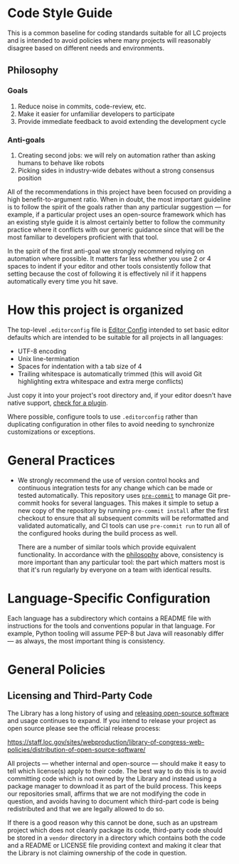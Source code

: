 # Code Style Guide

This is a common baseline for coding standards suitable for all LC projects and
is intended to avoid policies where many projects will reasonably disagree based
on different needs and environments.

## Philosophy

### Goals

1. Reduce noise in commits, code-review, etc.
1. Make it easier for unfamiliar developers to participate
1. Provide immediate feedback to avoid extending the development cycle

### Anti-goals

1. Creating second jobs: we will rely on automation rather than asking humans to
   behave like robots
1. Picking sides in industry-wide debates without a strong consensus position

All of the recommendations in this project have been focused on providing a high
benefit-to-argument ratio. When in doubt, the most important guideline is to
follow the spirit of the goals rather than any particular suggestion — for
example, if a particular project uses an open-source framework which has an
existing style guide it is almost certainly better to follow the community
practice where it conflicts with our generic guidance since that will be the
most familiar to developers proficient with that tool.

In the spirit of the first anti-goal we strongly recommend relying on automation
where possible. It matters far less whether you use 2 or 4 spaces to indent if
your editor and other tools consistently follow that setting because the cost of
following it is effectively nil if it happens automatically every time you hit
save.

# How this project is organized

The top-level `.editorconfig` file is [Editor Config](http://editorconfig.org/)
intended to set basic editor defaults which are intended to be suitable for all
projects in all languages:

-   UTF-8 encoding
-   Unix line-termination
-   Spaces for indentation with a tab size of 4
-   Trailing whitespace is automatically trimmed (this will avoid Git
    highlighting extra whitespace and extra merge conflicts)

Just copy it into your project's root directory and, if your editor doesn't have
native support, [check for a plugin](http://editorconfig.org/#download).

Where possible, configure tools to use `.editorconfig` rather than duplicating
configuration in other files to avoid needing to synchronize customizations or
exceptions.

# General Practices

-   We strongly recommend the use of version control hooks and continuous
    integration tests for any change which can be made or tested automatically.
    This repository uses [`pre-commit`](https://pre-commit.com/) to manage Git
    pre-commit hooks for several languages. This makes it simple to setup a new
    copy of the repository by running `pre-commit install` after the first
    checkout to ensure that all subsequent commits will be reformatted and
    validated automatically, and CI tools can use `pre-commit run` to run all of
    the configured hooks during the build process as well.

    There are a number of similar tools which provide equivalent functionality.
    In accordance with the [philosophy](#Philosophy) above, consistency is more
    important than any particular tool: the part which matters most is that it's
    run regularly by everyone on a team with identical results.

# Language-Specific Configuration

Each language has a subdirectory which contains a README file with instructions
for the tools and conventions popular in that language. For example, Python
tooling will assume PEP-8 but Java will reasonably differ — as always, the most
important thing is consistency.

# General Policies

## Licensing and Third-Party Code

The Library has a long history of using and
[releasing open-source software](https://github.com/LibraryOfCongress)
and usage continues to expand. If you intend to release your project as open
source please see the official release process:

https://staff.loc.gov/sites/webproduction/library-of-congress-web-policies/distribution-of-open-source-software/

All projects — whether internal and open-source — should make it easy to tell
which license(s) apply to their code. The best way to do this is to avoid
committing code which is not owned by the Library and instead using a package
manager to download it as part of the build process. This keeps our repositories
small, affirms that we are not modifying the code in question, and avoids having
to document which third-part code is being redistributed and that we are legally
allowed to do so.

If there is a good reason why this cannot be done, such as an upstream project
which does not cleanly package its code, third-party code should be stored in a
`vendor` directory in a directory which contains both the code and a README or
LICENSE file providing context and making it clear that the Library is not
claiming ownership of the code in question.
